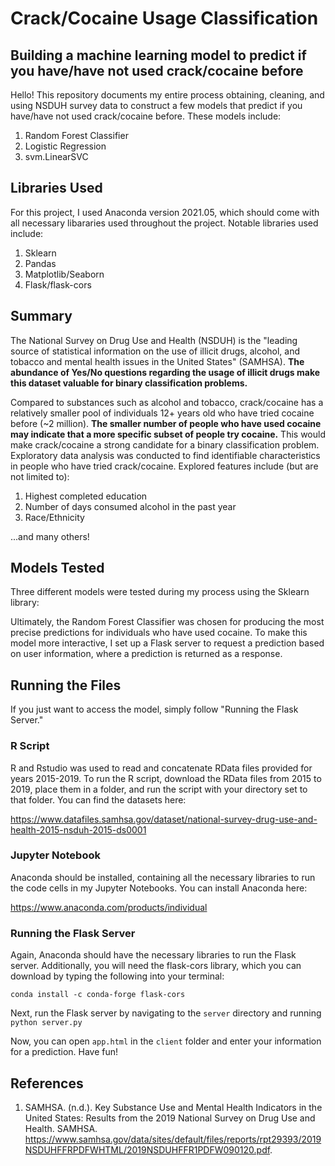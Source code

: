 # Crack/Cocaine Usage Classification
## **Building a machine learning model to predict if you have/have not used crack/cocaine before**

Hello! This repository documents my entire process obtaining, cleaning, and using NSDUH survey data to construct a few models that predict if you have/have not used crack/cocaine before. These models include:

1. Random Forest Classifier
2. Logistic Regression
3. svm.LinearSVC

## **Libraries Used**
For this project, I used Anaconda version 2021.05, which should come with all necessary libararies used throughout the project. Notable libraries used include:
1. Sklearn
2. Pandas
3. Matplotlib/Seaborn
4. Flask/flask-cors

## **Summary**

The National Survey on Drug Use and Health (NSDUH) is the "leading source of statistical information on the use of illicit drugs, alcohol, and tobacco and mental health issues in the United States" (SAMHSA). **The abundance of Yes/No questions regarding the usage of illicit drugs make this dataset valuable for binary classification problems.**

Compared to substances such as alcohol and tobacco, crack/cocaine has a relatively smaller pool of individuals 12+ years old who have tried cocaine before (~2 million). **The smaller number of people who have used cocaine may indicate that a more specific subset of people try cocaine.** This would make crack/cocaine a strong candidate for a binary classification problem. Exploratory data analysis was conducted to find identifiable characteristics in people who have tried crack/cocaine. Explored features include (but are not limited to):

1. Highest completed education
2. Number of days consumed alcohol in the past year
3. Race/Ethnicity

...and many others!

## **Models Tested**
Three different models were tested during my process using the Sklearn library:

Ultimately, the Random Forest Classifier was chosen for producing the most precise predictions for individuals who have used cocaine. To make this model more interactive, I set up a Flask server to request a prediction based on user information, where a prediction is returned as a response.

## **Running the Files**
If you just want to access the model, simply follow "Running the Flask Server."

### R Script
R and Rstudio was used to read and concatenate RData files provided for years 2015-2019. To run the R script, download the RData files from 2015 to 2019, place them in a folder, and run the script with your directory set to that folder. You can find the datasets here:

https://www.datafiles.samhsa.gov/dataset/national-survey-drug-use-and-health-2015-nsduh-2015-ds0001

### Jupyter Notebook
Anaconda should be installed, containing all the necessary libraries to run the code cells in my Jupyter Notebooks. You can install Anaconda here:

https://www.anaconda.com/products/individual

### Running the Flask Server
Again, Anaconda should have the necessary libraries to run the Flask server. Additionally, you will need the flask-cors library, which you can download by typing the following into your terminal:

```conda install -c conda-forge flask-cors```

Next, run the Flask server by navigating to the ```server``` directory and running ```python server.py```

Now, you can open ```app.html``` in the ```client``` folder and enter your information for a prediction. Have fun!

## References

1. SAMHSA. (n.d.). Key Substance Use and Mental Health Indicators in the United States:  Results from the 2019 National  Survey on Drug Use and Health. SAMHSA. https://www.samhsa.gov/data/sites/default/files/reports/rpt29393/2019NSDUHFFRPDFWHTML/2019NSDUHFFR1PDFW090120.pdf. 